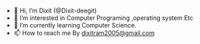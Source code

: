 - 👋 Hi, I’m Dixit (@Dixit-deegit)
- 👀 I’m interested in Computer Programing ,operating system Etc
- 🌱 I’m currently learning Computer Science.
- 📫 How to reach me By dixitram2005@gmail.com

<!---
Dixit-deegit/Dixit-deegit is a ✨ special ✨ repository because its `README.md` (this file) appears on your GitHub profile.
You can click the Preview link to take a look at your changes.
--->
